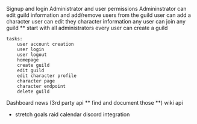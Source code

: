 Signup and login
Administrator and user permissions
    Admininstrator can edit guild information and add/remove users from the guild
    user can add a character
    user can edit they character information
    any user can join any guild **
    start with all administrators
    every user can create a guild

    tasks:
        user account creation
        user login
        user logout
        homepage
        create guild   
        edit guild
        edit character profile
        character page 
        character endpoint
        delete guild

Dashboard 
    news (3rd party api ** find and document those **)
    wiki api 



* stretch goals
    raid calendar
    discord integration